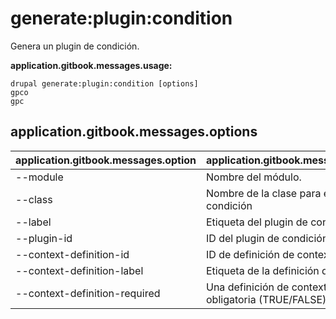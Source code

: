 # generate:plugin:condition
Genera un plugin de condición.

**application.gitbook.messages.usage:**
```
drupal generate:plugin:condition [options]
gpco
gpc
```

## application.gitbook.messages.options
application.gitbook.messages.option | application.gitbook.messages.details
-------|-------------
--module | Nombre del módulo.
--class | Nombre de la clase para el plugin de condición
--label | Etiqueta del plugin de condición
--plugin-id | ID del plugin de condición
--context-definition-id | ID de definición de contexto
--context-definition-label | Etiqueta de la definición de contexto
--context-definition-required | Una definición de contexto es obligatoria (TRUE/FALSE)
